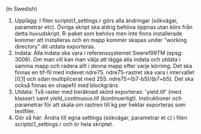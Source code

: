 (in Swedish)
1. Upplägg: I filen scripts\1_settings.r görs alla ändringar (sökvägar, parametrar etc). Övriga skript ska aldrig behöva öppnas utan körs från detta huvudskript. R-paket som behövs men inte finns installerade kommer att installeras och en mapp kommer skapas under ”working directory” dit utdata exporteras.
2. Indata: Alla indata ska vara i referenssystemet Sweref99TM (epsg: 3006). Om man vill kan man välja att lägga alla indata och utdata i samma mapp och radera allt i denna mapp efter varje körning. Det ska finnas en tif-fil med indexet ndre75. ndre75-rastret ska vara i intervallet [0,1] och sdan multiplicerat med 255. ndre75=(b7-b5)/(b7+b5).
Det ska också finnas en shapefil med blockgräns.
4. Utdata: Två raster med beräknad skörd exporteras: 'yield.tif' (med klasser) samt yield_continuous.tif (kontinuerligt). Instruktioner och parametrar för att skala om rastren till kg per hektar exporteras som textfiler.
5. Gör så här: Ändra till egna settings (sökvägar, parametrar et c) i filen scripts\1_settings.r och ör hela skriptet.
